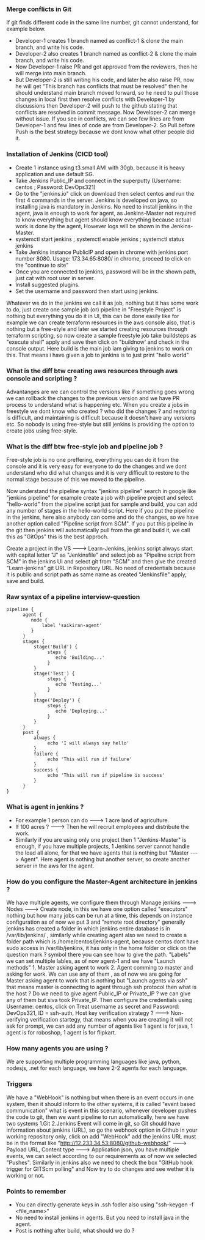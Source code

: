 ### Merge conflicts in Git
If git finds different code in the same line number, git cannot understand, for example below.
- Developer-1 creates 1 branch named as conflict-1 & clone the main branch, and write his code.
- Developer-2 also creates 1 branch named as conflict-2 & clone the main branch, and write his code.
- Now Developer-1 raise PR and got approved from the reviewers, then he will merge into main branch.
- But Developer-2 is still writing his code, and later he also raise PR, now he will get "This branch has
  conflicts that must be resolved" then he should understand main branch moved forward, so he need to pull
  those changes in local first then resolve conflicts with Developer-1 by discussions then Developer-2 will
  push to the github stating that conflicts are resolved in commit message. Now Developer-2 can merge without
  issue. If you see in conflicts, we can see few lines are from Developer-1 and few lines of code are from
  Developer-2. So Pull before Push is the best strategy because we dont know what other people did it.

### Installation of Jenkins (CICD tool)
- Create 1 instance using t3.small AMI with 30gb, because it is heavy application and use default SG.
- Take Jenkins Public_IP and connect in the superputty (Username: centos ; Password: DevOps321)
- Go to the "jenkins.io" click on download then select centos and run the first 4 commands in the server.
  Jenkins is developed on java, so installing java is mandatory in Jenkins. No need to install jenkins in the
  agent, java is enough to work for agent, as Jenkins-Master not required to know everything but agent should
  know everything because actual work is done by the agent, However logs will be shown in the Jenkins-Master.
- systemctl start jenkins ; systemctl enable jenkins ; systemctl status jenkins
- Take Jenkins instance PublicIP and open in chrome with jenkins port number 8080. Usage: 173.34.65:8080/ in
  chrome, proceed to click on the "continue to site"
- Once you are connected to jenkins, password will be in the shown path, just cat with root user in server.
- Install suggested plugins.
- Set the username and password then start using jenkins.

Whatever we do in the jenkins we call it as job, nothing but it has some work to do, just create one sample job (or) pipeline in "Freestyle Project" is nothing but everything you do it in UI, this can be done easily like for example we can create terraform resources in the aws console also, that is nothing but a free-style and later we started creating resources through terraform scripting, so now create a sample freestyle job take buildsteps as "execute shell" apply and save then click on "buildnow' and check in the console output. Here build is the main job iam giving to jenkins to work on this. That means i have given a job to jenkins is to just print "hello world" 

### What is the diff btw creating aws resources through aws console and scripting ?
Advantanges are we can control the versions like if something goes wrong we can rollback the changes to the previous version and we have PR process to understand what is happening etc. When you create a jobs in freestyle we dont know who created ? who did the changes ? and restoring is difficult, and maintaining is difficult because it doesn't have any versions etc. So nobody is using free-style but still jenkins is providing the option to create jobs using free-style. 

### What is the diff btw free-style job and pipeline job ?
Free-style job is no one preffering, everything you can do it from the console and it is very easy for everyone to do the changes and we dont understand who did what changes and it is very difficult to restore to the normal stage because of this we moved to the pipeline.

Now understand the pipeline syntax "jenkins pipeline" search in google like "jenkins pipeline" for example create a job with pipeline project and select "hello-world" from the pipeline script just for sample and build, you can add any number of stages in the hello-world script. Here if you put the pipeline in the jenkins, here also anybody can come and do the changes, so we have another option called "Pipeline script from SCM". If you put this pipeline in the git then jenkins will automatically pull from the git and build it, we call this as "GitOps" this is the best approch.

Create a project in the VS ---> Learn-Jenkins, jenkins script always start with capital letter "J" as "Jenkinsfile" and select job as "Pipeline script from SCM" in the jenkins UI and select git from "SCM" and then give the created "Learn-jenkins" git URL in Repository URL. No need of credentials because it is public and script path as same name as created "Jenkinsfile" apply, save and build.  

### Raw syntax of a pipeline interview-question
    pipeline {
          agent {
             node {
                 label 'saikiran-agent'
             }
          }
          stages {
              stage('Build') {
                   steps {
                      echo 'Building...'
                   }
              }
              stage('Test') {
                   steps {
                      echo 'Testing...'
                   }
              }
              stage('Deploy') {
                   steps {
                      echo 'Deploying...'
                   }
              }
          }
          post {
              always {
                   echo 'I will always say hello'
              }
              failure {
                   echo 'This will run if failure'
              }
              success {
                   echo 'This will run if pipeline is success'
              }
          }
    }

### What is agent in jenkins ?
- For example 1 person can do ---> 1 acre land of agriculture.
- If 100 acres ? ---> Then he will recruit employees and distribute the work.
- Similarly if you are using only one project then 1 "Jenkins-Master" is enough, if you have multiple
  projects, 1 Jenkins server cannot handle the load all alone, for that we have agents that is nothing but
  "Master ---> Agent". Here agent is nothing but another server, so create another server in the aws for
  the agent.

### How do you configure the Master-Agent architecture in jenkins ?
We have multiple agents, we configure them through Manage jenkins ---> Nodes ---> Create node, in this we have one option called "executors" nothing but how many jobs can be run at a time, this depends on instance configuration as of now we put 3 and "remote root directory" generally jenkins has created a folder in which jenkins entire database is in /var/lib/jenkins/ , similarly while creating agent also we need to create a folder <agent> path which is /home/centos/jenkins-agent, because centos dont have sudo access in /var/lib/jenkins, it has only in the home folder or click on the question mark ? symbol there you can see how to give the path. "Labels" we can set multiple lables, as of now agent-1 and we have "Launch methods" 1. Master asking agent to work 2. Agent comming to master and asking for work. We can use any of them , as of now we are going for Master asking agent to work that is nothing but "Launch agents via ssh" that means master is connecting to agent through ssh protocol then what is the host ? Do we need to give agent Public_IP or Private_IP ? we can give any of them but siva took Private_IP. Then configure the credentials using Username: centos, click on Treat username as secret and Password: DevOps321, ID = ssh-auth, Host key verification strategy ? ---> Non-verifying verification startegy, that means when you are creating it will not ask for prompt, we can add any number of agents like 1 agent is for java, 1 agent is for roboshop, 1 agent is for flipkart.

### How many agents you are using ?
We are supporting multiple programming languages like java, python, nodesjs, .net for each language, we have 
2-2 agents for each language.

### Triggers
We have a "WebHook" is nothing but when there is an event occurs in one system, then it should inform to the other systems, it is called "event based communication" what is event in this scenario, whenever developer pushes the code to git, then we want pipeline to run automatically, here we have two systems 1.Git 2.Jenkins Event will come in git, so Git should have information about jenkins (URL), so go the webhook option in Github in your working repository only, click on add "WebHook" add the jenkins URL must be in the format like "http://12.233.34.53:8080/github-webhook/" ---> Payload URL, Content type ---> Application json, you have multiple events, we can select according to our requirements as of now we selected "Pushes". Similarly in jenkins also we need to check the box "GitHub hook trigger for GITScm polling" and Now try to do changes and see wether it is working or not.

### Points to remember
- You can directly generate keys in .ssh fodler also using "ssh-keygen -f <file_name>"
- No need to install jenkins in agents. But you need to install java in the agent.
- Post is nothing after build, what should we do ?

